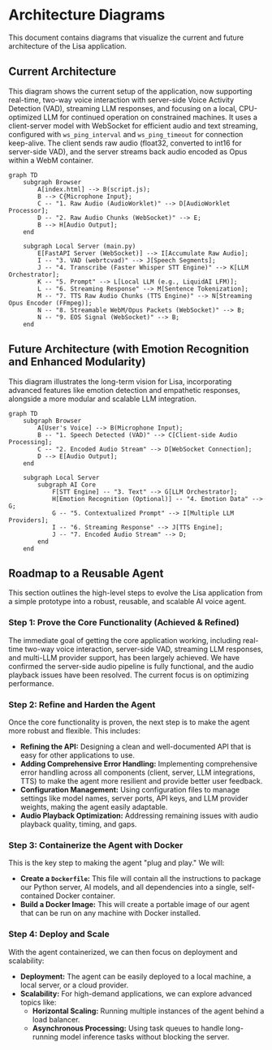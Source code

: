 # Architecture Diagrams

This document contains diagrams that visualize the current and future architecture of the Lisa application.

## Current Architecture

This diagram shows the current setup of the application, now supporting real-time, two-way voice interaction with server-side Voice Activity Detection (VAD), streaming LLM responses, and focusing on a local, CPU-optimized LLM for continued operation on constrained machines. It uses a client-server model with WebSocket for efficient audio and text streaming, configured with `ws_ping_interval` and `ws_ping_timeout` for connection keep-alive. The client sends raw audio (float32, converted to int16 for server-side VAD), and the server streams back audio encoded as Opus within a WebM container.

```mermaid
graph TD
    subgraph Browser
        A[index.html] --> B(script.js);
        B --> C{Microphone Input};
        C -- "1. Raw Audio (AudioWorklet)" --> D[AudioWorklet Processor];
        D -- "2. Raw Audio Chunks (WebSocket)" --> E;
        B --> H[Audio Output];
    end

    subgraph Local Server (main.py)
        E[FastAPI Server (WebSocket)] --> I[Accumulate Raw Audio];
        I -- "3. VAD (webrtcvad)" --> J[Speech Segments];
        J -- "4. Transcribe (Faster Whisper STT Engine)" --> K[LLM Orchestrator];
        K -- "5. Prompt" --> L[Local LLM (e.g., LiquidAI LFM)];
        L -- "6. Streaming Response" --> M[Sentence Tokenization];
        M -- "7. TTS Raw Audio Chunks (TTS Engine)" --> N[Streaming Opus Encoder (FFmpeg)];
        N -- "8. Streamable WebM/Opus Packets (WebSocket)" --> B;
        N -- "9. EOS Signal (WebSocket)" --> B;
    end
```

## Future Architecture (with Emotion Recognition and Enhanced Modularity)

This diagram illustrates the long-term vision for Lisa, incorporating advanced features like emotion detection and empathetic responses, alongside a more modular and scalable LLM integration.

```mermaid
graph TD
    subgraph Browser
        A[User's Voice] --> B(Microphone Input);
        B -- "1. Speech Detected (VAD)" --> C[Client-side Audio Processing];
        C -- "2. Encoded Audio Stream" --> D[WebSocket Connection];
        D --> E[Audio Output];
    end

    subgraph Local Server
        subgraph AI Core
            F[STT Engine] -- "3. Text" --> G[LLM Orchestrator];
            H[Emotion Recognition (Optional)] -- "4. Emotion Data" --> G;
            G -- "5. Contextualized Prompt" --> I[Multiple LLM Providers];
            I -- "6. Streaming Response" --> J[TTS Engine];
            J -- "7. Encoded Audio Stream" --> D;
        end
    end
```

## Roadmap to a Reusable Agent

This section outlines the high-level steps to evolve the Lisa application from a simple prototype into a robust, reusable, and scalable AI voice agent.

### Step 1: Prove the Core Functionality (Achieved & Refined)

The immediate goal of getting the core application working, including real-time two-way voice interaction, server-side VAD, streaming LLM responses, and multi-LLM provider support, has been largely achieved. We have confirmed the server-side audio pipeline is fully functional, and the audio playback issues have been resolved. The current focus is on optimizing performance.

### Step 2: Refine and Harden the Agent

Once the core functionality is proven, the next step is to make the agent more robust and flexible. This includes:
*   **Refining the API:** Designing a clean and well-documented API that is easy for other applications to use.
*   **Adding Comprehensive Error Handling:** Implementing comprehensive error handling across all components (client, server, LLM integrations, TTS) to make the agent more resilient and provide better user feedback.
*   **Configuration Management:** Using configuration files to manage settings like model names, server ports, API keys, and LLM provider weights, making the agent easily adaptable.
*   **Audio Playback Optimization:** Addressing remaining issues with audio playback quality, timing, and gaps.

### Step 3: Containerize the Agent with Docker

This is the key step to making the agent "plug and play." We will:
*   **Create a `Dockerfile`:** This file will contain all the instructions to package our Python server, AI models, and all dependencies into a single, self-contained Docker container.
*   **Build a Docker Image:** This will create a portable image of our agent that can be run on any machine with Docker installed.

### Step 4: Deploy and Scale

With the agent containerized, we can then focus on deployment and scalability:
*   **Deployment:** The agent can be easily deployed to a local machine, a local server, or a cloud provider.
*   **Scalability:** For high-demand applications, we can explore advanced topics like:
    *   **Horizontal Scaling:** Running multiple instances of the agent behind a load balancer.
    *   **Asynchronous Processing:** Using task queues to handle long-running model inference tasks without blocking the server.